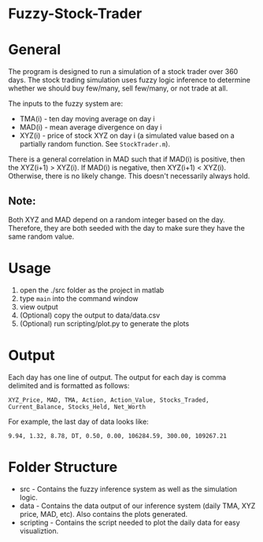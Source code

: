 # Fuzzy-Stock-Trader

# General
The program is designed to run a simulation of a stock trader over 360 days. The stock trading simulation uses fuzzy logic inference to determine whether we should buy few/many, sell few/many, or not trade at all.

The inputs to the fuzzy system are:
- TMA(i) - ten day moving average on day i
- MAD(i) - mean average divergence on day i
- XYZ(i) - price of stock XYZ on day i (a simulated value based on a partially random function. See `StockTrader.m`).

There is a general correlation in MAD such that if MAD(i) is positive, then the XYZ(i+1) > XYZ(i). If MAD(i) is negative, then XYZ(i+1) < XYZ(i). Otherwise, there is no likely change.  This doesn't necessarily always hold.

## Note:
Both XYZ and MAD depend on a random integer based on the day. Therefore, they are both seeded with the day to make sure they have the same random value.

# Usage
1. open the ./src folder as the project in matlab
2. type `main` into the command window
3. view output
4. (Optional) copy the output to data/data.csv
5. (Optional) run scripting/plot.py to generate the plots

# Output
Each day has one line of output. The output for each day is comma delimited and is formatted as follows:
```
XYZ_Price, MAD, TMA, Action, Action_Value, Stocks_Traded, Current_Balance, Stocks_Held, Net_Worth
```
For example, the last day of data looks like:
```
9.94, 1.32, 8.78, DT, 0.50, 0.00, 106284.59, 300.00, 109267.21
```

# Folder Structure
- src - Contains the fuzzy inference system as well as the simulation logic.
- data - Contains the data output of our inference system (daily TMA, XYZ price, MAD, etc). Also contains the plots generated.
- scripting - Contains the script needed to plot the daily data for easy visualiztion.

